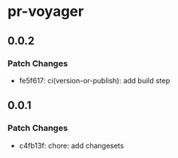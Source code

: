# pr-voyager

## 0.0.2

### Patch Changes

- fe5f617: ci(version-or-publish): add build step

## 0.0.1

### Patch Changes

- c4fb13f: chore: add changesets
